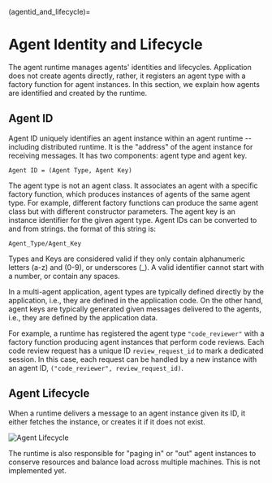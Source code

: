 (agentid_and_lifecycle)=
# Agent Identity and Lifecycle

The agent runtime manages agents' identities
and lifecycles.
Application does not create agents directly, rather,
it registers an agent type with a factory function for
agent instances.
In this section, we explain how agents are identified
and created by the runtime.

## Agent ID

Agent ID uniquely identifies an agent instance within
an agent runtime -- including distributed runtime.
It is the "address" of the agent instance for receiving messages.
It has two components: agent type and agent key.

```{note}
Agent ID = (Agent Type, Agent Key)
```

The agent type is not an agent class.
It associates an agent with a specific
factory function, which produces instances of agents
of the same agent type.
For example, different factory functions can produce the same
agent class but with different constructor parameters.
The agent key is an instance identifier
for the given agent type.
Agent IDs can be converted to and from strings. the format of this string is:
```{note}
Agent_Type/Agent_Key
```
Types and Keys are considered valid if they only contain alphanumeric letters (a-z) and (0-9), or underscores (_). A valid identifier cannot start with a number, or contain any spaces.

In a multi-agent application, agent types are
typically defined directly by the application, i.e., they
are defined in the application code.
On the other hand, agent keys are typically generated given
messages delivered to the agents, i.e., they are defined
by the application data.

For example, a runtime has registered the agent type `"code_reviewer"`
with a factory function producing agent instances that perform
code reviews. Each code review request has a unique ID `review_request_id`
to mark a dedicated
session.
In this case, each request can be handled by a new instance
with an agent ID, `("code_reviewer", review_request_id)`.

## Agent Lifecycle

When a runtime delivers a message to an agent instance given its ID,
it either fetches the instance,
or creates it if it does not exist.

![Agent Lifecycle](agent-lifecycle.svg)

The runtime is also responsible for "paging in" or "out" agent instances
to conserve resources and balance load across multiple machines.
This is not implemented yet.

